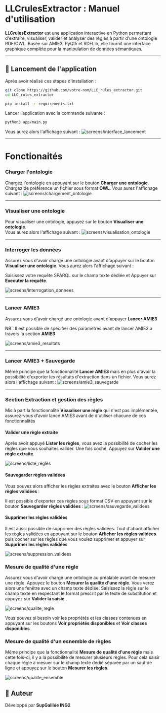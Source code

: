 # LLCrulesExtractor : Manuel d'utilisation

**LLCrulesExtractor** est une application interactive en Python permettant d'extraire, visualiser, valider et analyser des règles à partir d'une ontologie RDF/OWL. Basée sur AMIE3, PyQt5 et RDFLib, elle fournit une interface graphique complète pour la manipulation de données sémantiques.

---

##  🚀 Lancement de l'application

Après avoir réalisé ces étapes d'installation : 
   ```bash
   git clone https://github.com/votre-nom/LLC_rules_extractor.git
   cd LLC_rules_extractor
   ```

   ```bash
   pip install -r requirements.txt
   ```

Lancer l’application avec la commande suivante :
   ```bash
   python3 app/main.py
   ```
Vous aurez alors l'affichage suivant : 
![screens/interface_lancement](screens/interface_lancement.png)  

---
# Fonctionaités


### Charger l'ontologie


Chargez l'ontologie en appuyant sur le bouton **Charger une ontologie**. Chargez de préférence un fichier sous format **OWL**. Vous aurez l'affichage suivant : 
![screens/chargement_ontologie](screens/chargement_ontologie.png)  

---

### Visualiser une ontologie
Pour visualiser une ontologie, appuyez sur le bouton **Visualiser une ontologie**.  
  Vous aurez alors l'affichage suivant :
  ![screens/visualisation_ontologie](screens/visualisation_ontologie.png)

---
### Interroger les données

Assurez vous d'avoir chargé une ontologie avant d'appuyer   sur le bouton **Visualiser une ontologie**. Vous aurez alors l'affichage suivant :

Saisissez votre requête SPARQL sur le champ texte dédiée et Appuyer sur **Executer la requête**.

![screens/interrogation_donnees](screens/interrogation_donnees.png)  


---
### Lancer AMIE3

Assurez vous d'avoir chargé une ontologie avant d'appuyer  **Lancer AMIE3**

NB : Il est possible de spécifier des paramètres avant de lancer AMIE3 a travers la section **AMIE3**

![screens/amie3_resultats](screens/amie3_resultats.png)  

---

### Lancer AMIE3 + Sauvegarde

Même principe que la fonctionnalité **Lancer AMIE3** mais en plus d'avoir la possibilité d'exporter les résultats d'extraction dans un fichier. Vous aurez alors l'affichage suivant :
![screens/amie3_sauvegarde](screens/amie3_sauvegarde.png)  

---
### Section Extraction et gestion des règles 
Mis à part la fonctionnalité **Visualiser une règle** qui n'est pas implémentée, assurez-vous d'avoir lancé AMIE3 avant de d'utiliser chacune de ces fonctionnalités

#### Valider une règle extraite
Après avoir appuyé **Lister les règles**, vous avez la possibilité de cocher les règles que vous souhaites valider. Une fois coché, Appuyez sur **Valider une règle extraite**.

![screens/liste_regles](screens/liste_regles.png)  

#### Sauvegarder règles validées

Vous pouvez alors afficher les règles extraites avec le bouton **Afficher les règles validées**  :

Il est possible d'exporter ces règles sous format CSV en appuyant sur le bouton **Sauvegarder règles validées** : 
![screens/sauvegarde_validees](screens/sauvegarde_validees.png)  

#### Supprimer les règles validées 
Il est aussi possible de supprimer des règles validées. Tout d'abord afficher les règles validées en appuyant sur le bouton **Afficher les règles validées** puis cocher sur les règles que vous voulez supprimer et appuyer sur **Supprimer les règles validées**

![screens/suppression_validees](screens/suppression_validees.png)  

### Mesure de qualité d'une règle
Assurez vous d'avoir chargé une  ontologie au préalable avant de mesurer une règle. Appuyez le bouton **Mesurer la qualité d'une règle**. Vous verez alors une fenêtre avec un champ texte dédiée. Saisissez la règle sur le champ texte en respectant le format prescrit par le texte de substitution et appuyez sur **Valider la saisie** .

![screens/qualite_regle](screens/qualite_regle.png)  

Vous pouvez si besoin voir les propriétés et les classes contenues en appuyant sur les boutons **Voir propriétés disponibles** et  **Voir classes disponibles**

### Mesure de qualité d'un esnemble de règles
Même principe que la fonctionnalité **Mesure de qualité d'une règle** mais cette fois-ci, il y a la possibilité de mesurer plusieurs règles. Pour cela saisir chaque règle à mesuer sur le champ texte dédié séparée par un saut de ligne et appuyez sur le bouton **Mesurer les règles**.

![screens/qualite_ensemble](screens/qualite_ensemble.png)  

## 🧠 Auteur

Développé par **SupGalilée ING2**
